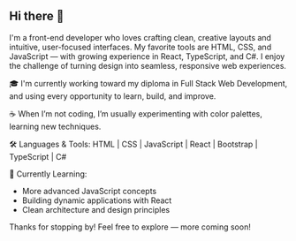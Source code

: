 ## Hi there 👋

I'm a front-end developer who loves crafting clean, creative layouts and intuitive, user-focused interfaces. My favorite tools are HTML, CSS, and JavaScript — with growing experience in React, TypeScript, and C#. I enjoy the challenge of turning design into seamless, responsive web experiences.

🎓 I'm currently working toward my diploma in Full Stack Web Development, and using every opportunity to learn, build, and improve.

☕ When I’m not coding, I’m usually experimenting with color palettes, learning new techniques.


🛠 Languages & Tools:
HTML | CSS | JavaScript | React | Bootstrap | TypeScript | C#

📌 Currently Learning:
- More advanced JavaScript concepts
- Building dynamic applications with React
- Clean architecture and design principles

Thanks for stopping by! Feel free to explore — more coming soon!




